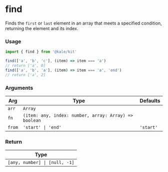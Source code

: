 # find

Finds the `first` or `last` element in an array that meets a specified condition, returning the element and its index.

### Usage

```ts
import { find } from '@kale/kit'

find(['a', 'b', 'c'], (item) => item === 'a')
// return ['a', 0]
find(['a', 'b', 'a'], (item) => item === 'a', 'end')
// return ['a', 2]
```

### Arguments

| Arg    | Type                                                  | Defaults  |
| ------ | ----------------------------------------------------- | --------- |
| `arr`  | `Array`                                               |           |
| `fn`   | `(item: any, index: number, array: Array) => boolean` |           |
| `from` | `'start' \| 'end'`                                    | `'start'` |

### Return

| Type                          |
| ----------------------------- |
| `[any, number] \| [null, -1]` |
